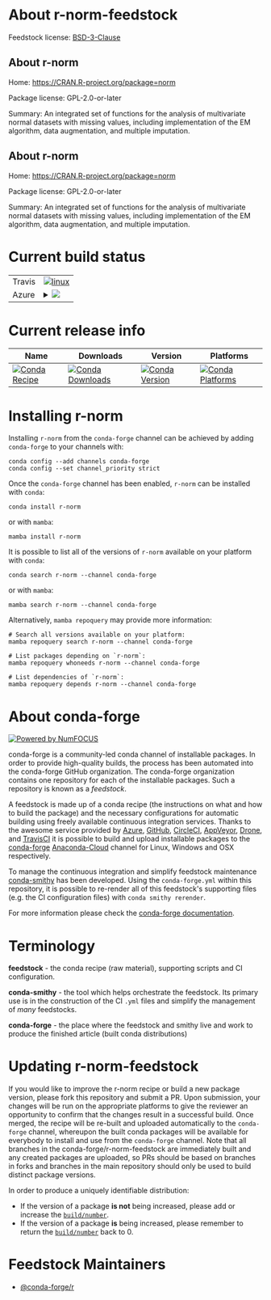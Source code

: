 About r-norm-feedstock
======================

Feedstock license: [BSD-3-Clause](https://github.com/conda-forge/r-norm-feedstock/blob/main/LICENSE.txt)


About r-norm
------------

Home: https://CRAN.R-project.org/package=norm

Package license: GPL-2.0-or-later

Summary: An integrated set of functions for the analysis of multivariate normal datasets with missing values, including implementation of the EM algorithm, data augmentation, and multiple imputation.

About r-norm
------------

Home: https://CRAN.R-project.org/package=norm

Package license: GPL-2.0-or-later

Summary: An integrated set of functions for the analysis of multivariate normal datasets with missing values, including implementation of the EM algorithm, data augmentation, and multiple imputation.

Current build status
====================


<table><tr>
    <td>Travis</td>
    <td>
      <a href="https://app.travis-ci.com/conda-forge/r-norm-feedstock">
        <img alt="linux" src="https://img.shields.io/travis/com/conda-forge/r-norm-feedstock/main.svg?label=Linux">
      </a>
    </td>
  </tr>
    
  <tr>
    <td>Azure</td>
    <td>
      <details>
        <summary>
          <a href="https://dev.azure.com/conda-forge/feedstock-builds/_build/latest?definitionId=2290&branchName=main">
            <img src="https://dev.azure.com/conda-forge/feedstock-builds/_apis/build/status/r-norm-feedstock?branchName=main">
          </a>
        </summary>
        <table>
          <thead><tr><th>Variant</th><th>Status</th></tr></thead>
          <tbody><tr>
              <td>linux_64_r_base4.2</td>
              <td>
                <a href="https://dev.azure.com/conda-forge/feedstock-builds/_build/latest?definitionId=2290&branchName=main">
                  <img src="https://dev.azure.com/conda-forge/feedstock-builds/_apis/build/status/r-norm-feedstock?branchName=main&jobName=linux&configuration=linux%20linux_64_r_base4.2" alt="variant">
                </a>
              </td>
            </tr><tr>
              <td>linux_64_r_base4.3</td>
              <td>
                <a href="https://dev.azure.com/conda-forge/feedstock-builds/_build/latest?definitionId=2290&branchName=main">
                  <img src="https://dev.azure.com/conda-forge/feedstock-builds/_apis/build/status/r-norm-feedstock?branchName=main&jobName=linux&configuration=linux%20linux_64_r_base4.3" alt="variant">
                </a>
              </td>
            </tr><tr>
              <td>linux_aarch64_r_base4.2</td>
              <td>
                <a href="https://dev.azure.com/conda-forge/feedstock-builds/_build/latest?definitionId=2290&branchName=main">
                  <img src="https://dev.azure.com/conda-forge/feedstock-builds/_apis/build/status/r-norm-feedstock?branchName=main&jobName=linux&configuration=linux%20linux_aarch64_r_base4.2" alt="variant">
                </a>
              </td>
            </tr><tr>
              <td>linux_aarch64_r_base4.3</td>
              <td>
                <a href="https://dev.azure.com/conda-forge/feedstock-builds/_build/latest?definitionId=2290&branchName=main">
                  <img src="https://dev.azure.com/conda-forge/feedstock-builds/_apis/build/status/r-norm-feedstock?branchName=main&jobName=linux&configuration=linux%20linux_aarch64_r_base4.3" alt="variant">
                </a>
              </td>
            </tr><tr>
              <td>linux_ppc64le_r_base4.2</td>
              <td>
                <a href="https://dev.azure.com/conda-forge/feedstock-builds/_build/latest?definitionId=2290&branchName=main">
                  <img src="https://dev.azure.com/conda-forge/feedstock-builds/_apis/build/status/r-norm-feedstock?branchName=main&jobName=linux&configuration=linux%20linux_ppc64le_r_base4.2" alt="variant">
                </a>
              </td>
            </tr><tr>
              <td>linux_ppc64le_r_base4.3</td>
              <td>
                <a href="https://dev.azure.com/conda-forge/feedstock-builds/_build/latest?definitionId=2290&branchName=main">
                  <img src="https://dev.azure.com/conda-forge/feedstock-builds/_apis/build/status/r-norm-feedstock?branchName=main&jobName=linux&configuration=linux%20linux_ppc64le_r_base4.3" alt="variant">
                </a>
              </td>
            </tr><tr>
              <td>osx_64_r_base4.2</td>
              <td>
                <a href="https://dev.azure.com/conda-forge/feedstock-builds/_build/latest?definitionId=2290&branchName=main">
                  <img src="https://dev.azure.com/conda-forge/feedstock-builds/_apis/build/status/r-norm-feedstock?branchName=main&jobName=osx&configuration=osx%20osx_64_r_base4.2" alt="variant">
                </a>
              </td>
            </tr><tr>
              <td>osx_64_r_base4.3</td>
              <td>
                <a href="https://dev.azure.com/conda-forge/feedstock-builds/_build/latest?definitionId=2290&branchName=main">
                  <img src="https://dev.azure.com/conda-forge/feedstock-builds/_apis/build/status/r-norm-feedstock?branchName=main&jobName=osx&configuration=osx%20osx_64_r_base4.3" alt="variant">
                </a>
              </td>
            </tr><tr>
              <td>win_64</td>
              <td>
                <a href="https://dev.azure.com/conda-forge/feedstock-builds/_build/latest?definitionId=2290&branchName=main">
                  <img src="https://dev.azure.com/conda-forge/feedstock-builds/_apis/build/status/r-norm-feedstock?branchName=main&jobName=win&configuration=win%20win_64_" alt="variant">
                </a>
              </td>
            </tr>
          </tbody>
        </table>
      </details>
    </td>
  </tr>
</table>

Current release info
====================

| Name | Downloads | Version | Platforms |
| --- | --- | --- | --- |
| [![Conda Recipe](https://img.shields.io/badge/recipe-r--norm-green.svg)](https://anaconda.org/conda-forge/r-norm) | [![Conda Downloads](https://img.shields.io/conda/dn/conda-forge/r-norm.svg)](https://anaconda.org/conda-forge/r-norm) | [![Conda Version](https://img.shields.io/conda/vn/conda-forge/r-norm.svg)](https://anaconda.org/conda-forge/r-norm) | [![Conda Platforms](https://img.shields.io/conda/pn/conda-forge/r-norm.svg)](https://anaconda.org/conda-forge/r-norm) |

Installing r-norm
=================

Installing `r-norm` from the `conda-forge` channel can be achieved by adding `conda-forge` to your channels with:

```
conda config --add channels conda-forge
conda config --set channel_priority strict
```

Once the `conda-forge` channel has been enabled, `r-norm` can be installed with `conda`:

```
conda install r-norm
```

or with `mamba`:

```
mamba install r-norm
```

It is possible to list all of the versions of `r-norm` available on your platform with `conda`:

```
conda search r-norm --channel conda-forge
```

or with `mamba`:

```
mamba search r-norm --channel conda-forge
```

Alternatively, `mamba repoquery` may provide more information:

```
# Search all versions available on your platform:
mamba repoquery search r-norm --channel conda-forge

# List packages depending on `r-norm`:
mamba repoquery whoneeds r-norm --channel conda-forge

# List dependencies of `r-norm`:
mamba repoquery depends r-norm --channel conda-forge
```


About conda-forge
=================

[![Powered by
NumFOCUS](https://img.shields.io/badge/powered%20by-NumFOCUS-orange.svg?style=flat&colorA=E1523D&colorB=007D8A)](https://numfocus.org)

conda-forge is a community-led conda channel of installable packages.
In order to provide high-quality builds, the process has been automated into the
conda-forge GitHub organization. The conda-forge organization contains one repository
for each of the installable packages. Such a repository is known as a *feedstock*.

A feedstock is made up of a conda recipe (the instructions on what and how to build
the package) and the necessary configurations for automatic building using freely
available continuous integration services. Thanks to the awesome service provided by
[Azure](https://azure.microsoft.com/en-us/services/devops/), [GitHub](https://github.com/),
[CircleCI](https://circleci.com/), [AppVeyor](https://www.appveyor.com/),
[Drone](https://cloud.drone.io/welcome), and [TravisCI](https://travis-ci.com/)
it is possible to build and upload installable packages to the
[conda-forge](https://anaconda.org/conda-forge) [Anaconda-Cloud](https://anaconda.org/)
channel for Linux, Windows and OSX respectively.

To manage the continuous integration and simplify feedstock maintenance
[conda-smithy](https://github.com/conda-forge/conda-smithy) has been developed.
Using the ``conda-forge.yml`` within this repository, it is possible to re-render all of
this feedstock's supporting files (e.g. the CI configuration files) with ``conda smithy rerender``.

For more information please check the [conda-forge documentation](https://conda-forge.org/docs/).

Terminology
===========

**feedstock** - the conda recipe (raw material), supporting scripts and CI configuration.

**conda-smithy** - the tool which helps orchestrate the feedstock.
                   Its primary use is in the construction of the CI ``.yml`` files
                   and simplify the management of *many* feedstocks.

**conda-forge** - the place where the feedstock and smithy live and work to
                  produce the finished article (built conda distributions)


Updating r-norm-feedstock
=========================

If you would like to improve the r-norm recipe or build a new
package version, please fork this repository and submit a PR. Upon submission,
your changes will be run on the appropriate platforms to give the reviewer an
opportunity to confirm that the changes result in a successful build. Once
merged, the recipe will be re-built and uploaded automatically to the
`conda-forge` channel, whereupon the built conda packages will be available for
everybody to install and use from the `conda-forge` channel.
Note that all branches in the conda-forge/r-norm-feedstock are
immediately built and any created packages are uploaded, so PRs should be based
on branches in forks and branches in the main repository should only be used to
build distinct package versions.

In order to produce a uniquely identifiable distribution:
 * If the version of a package **is not** being increased, please add or increase
   the [``build/number``](https://docs.conda.io/projects/conda-build/en/latest/resources/define-metadata.html#build-number-and-string).
 * If the version of a package **is** being increased, please remember to return
   the [``build/number``](https://docs.conda.io/projects/conda-build/en/latest/resources/define-metadata.html#build-number-and-string)
   back to 0.

Feedstock Maintainers
=====================

* [@conda-forge/r](https://github.com/conda-forge/r/)

